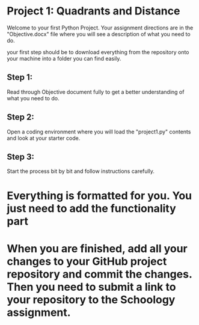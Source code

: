 # Project 1: Quadrants and Distance

Welcome to your first Python Project. Your assignment directions are in the "Objective.docx" file where you will see a description of what you need to do.

your first step should be to download everything from the repository onto your machine into a folder you can find easily.

## Step 1:
Read through Objective document fully to get a better understanding of what you need to do.

## Step 2:
Open a coding environment where you will load the "project1.py" contents and look at your starter code.

## Step 3:
Start the process bit by bit and follow instructions carefully.

# Everything is formatted for you. You just need to add the functionality part

# When you are finished, add all your changes to your GitHub project repository and commit the changes. Then you need to submit a link to your repository to the Schoology assignment.
